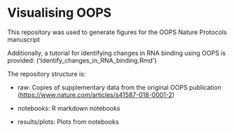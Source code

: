 # Visualising OOPS

This repository was used to generate figures for the OOPS Nature Protocols manuscript

Additionally, a tutorial for identifying changes in RNA binding using OOPS is provided:
('Identify_changes_in_RNA_binding.Rmd')

The repository structure is:

- raw:
  Copies of supplementary data from the original OOPS publication (https://www.nature.com/articles/s41587-018-0001-2)

- notebooks:
  R markdown notebooks

- results/plots:
  Plots from notebooks

